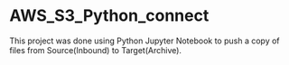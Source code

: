 # AWS_S3_Python_connect
This project was done using Python Jupyter Notebook to push a copy of files from Source(Inbound) to Target(Archive).
